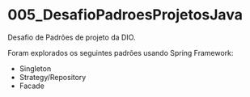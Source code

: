 # 005_DesafioPadroesProjetosJava

Desafio de Padrões de projeto da DIO. 

Foram explorados os seguintes padrões usando Spring Framework:

- Singleton
- Strategy/Repository
- Facade
